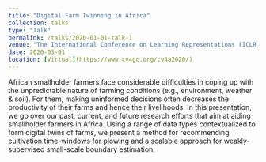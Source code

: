 ```yaml
---
title: "Digital Farm Twinning in Africa"
collection: talks
type: "Talk"
permalink: /talks/2020-01-01-talk-1
venue: "The International Conference on Learning Representations (ICLR)"
date: 2020-03-01
location: [Virtual](https://www.cv4gc.org/cv4a2020/)
---
```


African smallholder farmers face considerable difficulties in coping up with the unpredictable nature of farming conditions (e.g., environment, weather & soil). For them, making uninformed decisions often decreases the productivity of their farms and hence their livelihoods. In this presentation, we go over our past, current, and future research efforts that aim at aiding smallholder farmers in Africa. Using a range of data types contextualized to form digital twins of farms, we present a method for recommending cultivation time-windows for plowing and a scalable approach for weakly-supervised small-scale boundary estimation.